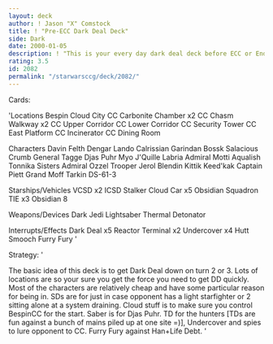 ```yaml
---
layout: deck
author: ! Jason "X" Comstock
title: ! "Pre-ECC Dark Deal Deck"
side: Dark
date: 2000-01-05
description: ! "This is your every day dark deal deck before ECC or Endor, or even Special Ediion.Please rate this as it was before ECC comes out."
rating: 3.5
id: 2082
permalink: "/starwarsccg/deck/2082/"
---
```

Cards: 

'Locations
Bespin Cloud City
CC Carbonite Chamber x2
CC Chasm Walkway x2
CC Upper Corridor
CC Lower Corridor
CC Security Tower
CC East Platform
CC Incinerator
CC Dining Room

Characters
Davin Felth
Dengar
Lando Calrissian
Garindan
Bossk
Salacious Crumb
General Tagge
Djas Puhr
Myo
J'Quille
Labria
Admiral Motti
Aqualish
Tonnika Sisters
Admiral Ozzel
Trooper Jerol Blendin
Kittik Keed'kak
Captain Piett
Grand Moff Tarkin
DS-61-3

Starships/Vehicles
VCSD x2
ICSD
Stalker
Cloud Car x5
Obsidian Squadron TIE x3
Obsidian 8

Weapons/Devices
Dark Jedi Lightsaber
Thermal Detonator

Interrupts/Effects
Dark Deal x5
Reactor Terminal x2
Undercover x4
Hutt Smooch
Furry Fury '

Strategy: '

The basic idea of this deck is to get Dark Deal down on turn 2 or 3. Lots of locations are so your
sure you get the force you need to get DD quickly. Most of the characters are relatively cheap and
have some particular reason for being in. SDs are for just in case opponent has a light starfighter or 2
sitting alone at a system draining. Cloud stuff is to make sure you control BespinCC for the start.
Saber is for Djas Puhr. TD for the hunters [TDs are fun against a bunch of mains piled up at one site
=)], Undercover and spies to lure opponent to CC. Furry Fury against Han+Life Debt.
'
